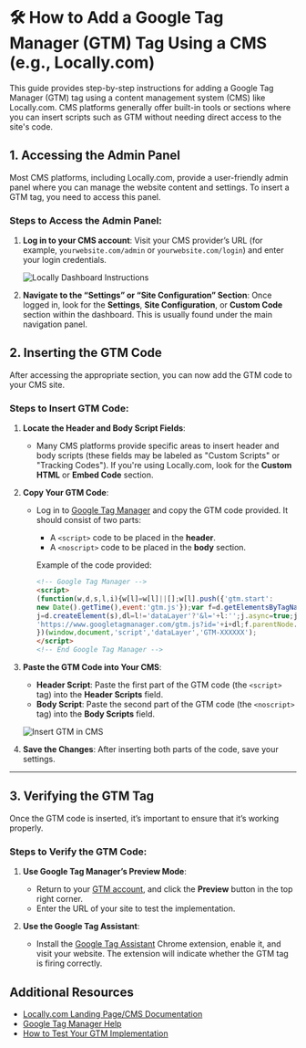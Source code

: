 
# 🛠️ How to Add a Google Tag Manager (GTM) Tag Using a CMS (e.g., Locally.com)

This guide provides step-by-step instructions for adding a Google Tag Manager (GTM) tag using a content management system (CMS) like Locally.com. CMS platforms generally offer built-in tools or sections where you can insert scripts such as GTM without needing direct access to the site's code.



## 1. Accessing the Admin Panel

Most CMS platforms, including Locally.com, provide a user-friendly admin panel where you can manage the website content and settings. To insert a GTM tag, you need to access this panel.

### Steps to Access the Admin Panel:

1. **Log in to your CMS account**: Visit your CMS provider’s URL (for example, `yourwebsite.com/admin` or `yourwebsite.com/login`) and enter your login credentials.
   
   ![Locally Dashboard Instructions](https://support.locally.com/en/support/solutions/articles/14000098959-managing-your-locally-com-account)

2. **Navigate to the “Settings” or “Site Configuration” Section**: Once logged in, look for the **Settings**, **Site Configuration**, or **Custom Code** section within the dashboard. This is usually found under the main navigation panel.


## 2. Inserting the GTM Code

After accessing the appropriate section, you can now add the GTM code to your CMS site.

### Steps to Insert GTM Code:

1. **Locate the Header and Body Script Fields**:
   - Many CMS platforms provide specific areas to insert header and body scripts (these fields may be labeled as "Custom Scripts" or "Tracking Codes"). If you're using Locally.com, look for the **Custom HTML** or **Embed Code** section.

2. **Copy Your GTM Code**:
   - Log in to [Google Tag Manager](https://tagmanager.google.com/) and copy the GTM code provided. It should consist of two parts:
     - A `<script>` code to be placed in the **header**.
     - A `<noscript>` code to be placed in the **body** section.

     Example of the code provided:
   
     ```html
     <!-- Google Tag Manager -->
     <script>
     (function(w,d,s,l,i){w[l]=w[l]||[];w[l].push({'gtm.start':
     new Date().getTime(),event:'gtm.js'});var f=d.getElementsByTagName(s)[0],
     j=d.createElement(s),dl=l!='dataLayer'?'&l='+l:'';j.async=true;j.src=
     'https://www.googletagmanager.com/gtm.js?id='+i+dl;f.parentNode.insertBefore(j,f);
     })(window,document,'script','dataLayer','GTM-XXXXXX');
     </script>
     <!-- End Google Tag Manager -->
     ```

3. **Paste the GTM Code into Your CMS**:
   - **Header Script**: Paste the first part of the GTM code (the `<script>` tag) into the **Header Scripts** field.
   - **Body Script**: Paste the second part of the GTM code (the `<noscript>` tag) into the **Body Scripts** field.

   ![Insert GTM in CMS](https://www.wpbeginner.com/wp-content/uploads/2020/05/insertgtm.png)

4. **Save the Changes**: After inserting both parts of the code, save your settings.

---

## 3. Verifying the GTM Tag

Once the GTM code is inserted, it’s important to ensure that it’s working properly.

### Steps to Verify the GTM Code:

1. **Use Google Tag Manager’s Preview Mode**:
   - Return to your [GTM account](https://tagmanager.google.com/), and click the **Preview** button in the top right corner.
   - Enter the URL of your site to test the implementation.

2. **Use the Google Tag Assistant**:
   - Install the [Google Tag Assistant](https://chrome.google.com/webstore/detail/tag-assistant-by-google/keelfcnbbclobkapmhcpoejnmlhpjkmc) Chrome extension, enable it, and visit your website. The extension will indicate whether the GTM tag is firing correctly.


## Additional Resources

- [Locally.com Landing Page/CMS Documentation](https://support.locally.com/en/support/solutions/articles/14000098934-locally-landing-pages-dynamic-header-and-footer-design)
- [Google Tag Manager Help](https://support.google.com/tagmanager/?hl=en)
- [How to Test Your GTM Implementation](test.md)

